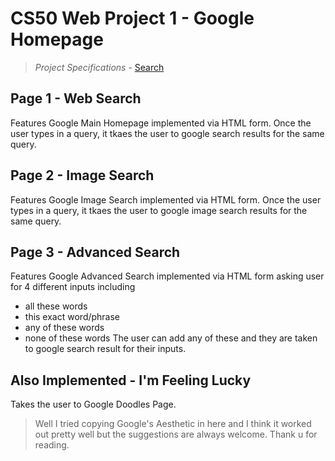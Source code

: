 # CS50 Web Project 1 - Google Homepage
> *Project Specifications* - [Search](https://cs50.harvard.edu/web/2020/projects/0/search/)

## Page 1 - Web Search
Features Google Main Homepage implemented via HTML form. Once the user types in a query, it tkaes the user to google search results for the same query.

## Page 2 - Image Search
Features Google Image Search implemented via HTML form. Once the user types in a query, it tkaes the user to google image search results for the same query.

## Page 3 - Advanced Search
Features Google Advanced Search implemented via HTML form asking user for 4 different inputs including
* all these words
* this exact word/phrase
* any of these words
* none of these words
The user can add any of these and they are taken to google search result for their inputs.

## Also Implemented - I'm Feeling Lucky
Takes the user to Google Doodles Page.

> Well I tried copying Google's Aesthetic in here and I think it worked out pretty well but the suggestions are always welcome. Thank u for reading.
